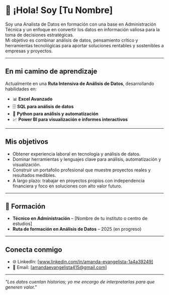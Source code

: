 # 👋 ¡Hola! Soy [Tu Nombre]  

Soy una Analista de Datos en formación con una base en Administración Técnica y un enfoque en convertir los datos en información valiosa para la toma de decisiones estratégicas.  
Mi objetivo es combinar análisis de datos, pensamiento crítico y herramientas tecnológicas para aportar soluciones rentables y sostenibles a empresas y proyectos.

---

## En mi camino de aprendizaje
Actualmente en una **Ruta Intensiva de Análisis de Datos**, desarrollando habilidades en:  
- 📊 **Excel Avanzado**  
- 🗄 **SQL para análisis de datos**  
- 🐍 **Python para análisis y automatización**  
- 📈 **Power BI para visualización e informes interactivos**  

---

## Mis objetivos
- Obtener experiencia laboral en tecnología y análisis de datos.  
- Dominar herramientas y lenguajes clave para análisis, automatización y visualización.  
- Construir un portafolio profesional que muestre proyectos reales y resultados medibles.  
- A largo plazo: trabajar en proyectos propios con independencia financiera y foco en soluciones con alto valor futuro.

---

## 📌 Formación
- **Técnico en Administración** – [Nombre de tu instituto o centro de estudios]  
- **Ruta de formación en Análisis de Datos** – 2025 (en progreso)  

---

## Conecta conmigo
- 🌐 LinkedIn: [www.linkedin.com/in/amanda-evangelista-1a4a39249] 
- 📧 Email: [amandaevangelista415@gmail.com]
---

*"Los datos cuentan historias; yo me encargo de interpretarlas para que generen valor."*
